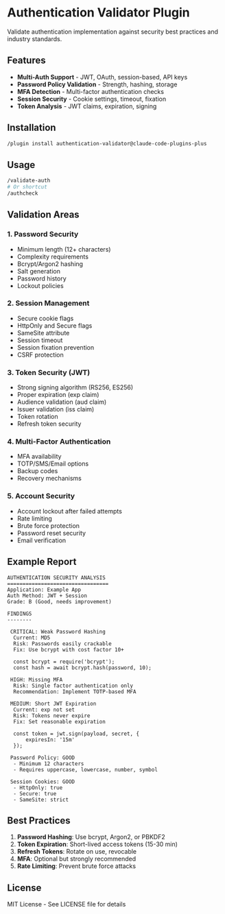 # Authentication Validator Plugin

Validate authentication implementation against security best practices and industry standards.

## Features

- **Multi-Auth Support** - JWT, OAuth, session-based, API keys
- **Password Policy Validation** - Strength, hashing, storage
- **MFA Detection** - Multi-factor authentication checks
- **Session Security** - Cookie settings, timeout, fixation
- **Token Analysis** - JWT claims, expiration, signing

## Installation

```bash
/plugin install authentication-validator@claude-code-plugins-plus
```

## Usage

```bash
/validate-auth
# Or shortcut
/authcheck
```

## Validation Areas

### 1. Password Security
- Minimum length (12+ characters)
- Complexity requirements
- Bcrypt/Argon2 hashing
- Salt generation
- Password history
- Lockout policies

### 2. Session Management
- Secure cookie flags
- HttpOnly and Secure flags
- SameSite attribute
- Session timeout
- Session fixation prevention
- CSRF protection

### 3. Token Security (JWT)
- Strong signing algorithm (RS256, ES256)
- Proper expiration (exp claim)
- Audience validation (aud claim)
- Issuer validation (iss claim)
- Token rotation
- Refresh token security

### 4. Multi-Factor Authentication
- MFA availability
- TOTP/SMS/Email options
- Backup codes
- Recovery mechanisms

### 5. Account Security
- Account lockout after failed attempts
- Rate limiting
- Brute force protection
- Password reset security
- Email verification

## Example Report

```
AUTHENTICATION SECURITY ANALYSIS
=================================
Application: Example App
Auth Method: JWT + Session
Grade: B (Good, needs improvement)

FINDINGS
--------

 CRITICAL: Weak Password Hashing
  Current: MD5
  Risk: Passwords easily crackable
  Fix: Use bcrypt with cost factor 10+

  const bcrypt = require('bcrypt');
  const hash = await bcrypt.hash(password, 10);

 HIGH: Missing MFA
  Risk: Single factor authentication only
  Recommendation: Implement TOTP-based MFA

 MEDIUM: Short JWT Expiration
  Current: exp not set
  Risk: Tokens never expire
  Fix: Set reasonable expiration

  const token = jwt.sign(payload, secret, {
      expiresIn: '15m'
  });

 Password Policy: GOOD
  - Minimum 12 characters
  - Requires uppercase, lowercase, number, symbol

 Session Cookies: GOOD
  - HttpOnly: true
  - Secure: true
  - SameSite: strict
```

## Best Practices

1. **Password Hashing**: Use bcrypt, Argon2, or PBKDF2
2. **Token Expiration**: Short-lived access tokens (15-30 min)
3. **Refresh Tokens**: Rotate on use, revocable
4. **MFA**: Optional but strongly recommended
5. **Rate Limiting**: Prevent brute force attacks

## License

MIT License - See LICENSE file for details
